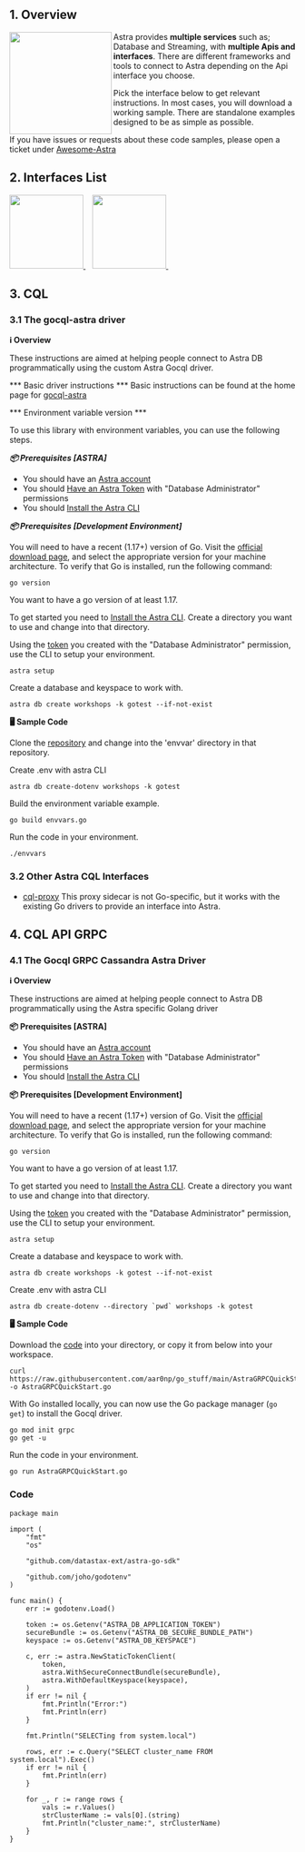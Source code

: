 ## 1. Overview

<img src="../../../../img/tile-go.png" align="left" height="180px"/>

Astra provides **multiple services** such as; Database and Streaming, with **multiple Apis and interfaces**. There are different frameworks and tools to connect to Astra depending on the Api interface you choose.

Pick the interface below to get relevant instructions. In most cases, you will download a working sample. There are standalone examples designed to be as simple as possible. 

If you have issues or requests about these code samples, please open a ticket under [Awesome-Astra](https://github.com/awesome-astra/)

## 2. Interfaces List

<a href="#3-cql">
 <img src="../../../../img/tile-api-cql.png" height="130px" width="130px"/>
</a>&nbsp;&nbsp; <a href="#4-api-grpc">
<img src="../../../../img/tile-api-grpc.png" height="130px" width="130px"/>
</a>&nbsp;&nbsp;

## 3. <a name="3-cql">CQL</a> 

### 3.1 The gocql-astra driver

**ℹ️ Overview**

These instructions are aimed at helping people connect to Astra DB programmatically using the custom Astra Gocql driver.  

*** Basic driver instructions ***
Basic instructions can be found at the home page for [gocql-astra](https://github.com/datastax/gocql-astra)

*** Environment variable version ***

To use this library with environment variables, you can use the following steps.

***📦 Prerequisites [ASTRA]***

- You should have an [Astra account](https://astra.dev/3B7HcYo)
- You should [Have an Astra Token](/docs/pages/astra/create-token/) with "Database Administrator" permissions
- You should [Install the Astra CLI](/docs/pages/astra/astra-cli/)

***📦 Prerequisites [Development Environment]***

You will need to have a recent (1.17+) version of Go.  Visit the [official download page](https://go.dev/dl/), and select the appropriate version for your machine architecture.  To verify that Go is installed, run the following command:

```
go version
```

You want to have a go version of at least 1.17.


To get started you need to [Install the Astra CLI](/docs/pages/astra/astra-cli/). Create a directory you want to use and change into that directory. 

Using the [token](/docs/pages/astra/create-token/) you created with the "Database Administrator" permission, use the CLI to setup your environment.

```
astra setup
```

Create a database and keyspace to work with.

```
astra db create workshops -k gotest --if-not-exist
```

**🖥️ Sample Code**


Clone the  [repository](https://github.com/synedra/gocql-astra) and change into the 'envvar' directory in that repository.

Create .env with astra CLI

```
astra db create-dotenv workshops -k gotest 
```

Build the environment variable example.

```
go build envvars.go
```

Run the code in your environment.

```
./envvars
```


### 3.2 Other Astra CQL Interfaces
- [cql-proxy](https://github.com/qzg/cql-proxy) This proxy sidecar is not Go-specific, but it works with the existing Go drivers to provide an interface into Astra.

## 4. <a name="4-api-grpc">CQL API GRPC</a>

### 4.1 The Gocql GRPC Cassandra Astra Driver

**ℹ️ Overview**

These instructions are aimed at helping people connect to Astra DB programmatically using the Astra specific Golang driver  

**📦 Prerequisites [ASTRA]**

- You should have an [Astra account](https://astra.dev/3B7HcYo)
- You should [Have an Astra Token](/docs/pages/astra/create-token/) with "Database Administrator" permissions
- You should [Install the Astra CLI](/docs/pages/astra/astra-cli/)

**📦 Prerequisites [Development Environment]**

You will need to have a recent (1.17+) version of Go.  Visit the [official download page](https://go.dev/dl/), and select the appropriate version for your machine architecture.  To verify that Go is installed, run the following command:

```
go version
```

You want to have a go version of at least 1.17.


To get started you need to [Install the Astra CLI](/docs/pages/astra/astra-cli/). Create a directory you want to use and change into that directory. 

Using the [token](/docs/pages/astra/create-token/) you created with the "Database Administrator" permission, use the CLI to setup your environment.

```
astra setup
```

Create a database and keyspace to work with.

```
astra db create workshops -k gotest --if-not-exist
```

Create .env with astra CLI

```
astra db create-dotenv --directory `pwd` workshops -k gotest 
```

**🖥️ Sample Code**


Download the [code](https://raw.githubusercontent.com/aar0np/go_stuff/main/AstraGRPCQuickStart.go) into your directory, or copy it from below into your workspace.

```
curl https://raw.githubusercontent.com/aar0np/go_stuff/main/AstraGRPCQuickStart.go -o AstraGRPCQuickStart.go
```

With Go installed locally, you can now use the Go package manager (`go get`) to install the Gocql driver.

```
go mod init grpc
go get -u
```

Run the code in your environment.

```
go run AstraGRPCQuickStart.go
```

### Code

```
package main

import (
	"fmt"
	"os"

	"github.com/datastax-ext/astra-go-sdk"

	"github.com/joho/godotenv"
)

func main() {
	err := godotenv.Load()

	token := os.Getenv("ASTRA_DB_APPLICATION_TOKEN")
	secureBundle := os.Getenv("ASTRA_DB_SECURE_BUNDLE_PATH")
	keyspace := os.Getenv("ASTRA_DB_KEYSPACE")

	c, err := astra.NewStaticTokenClient(
		token,
		astra.WithSecureConnectBundle(secureBundle),
		astra.WithDefaultKeyspace(keyspace),
	)
	if err != nil {
		fmt.Println("Error:")
		fmt.Println(err)
	}

	fmt.Println("SELECTing from system.local")

	rows, err := c.Query("SELECT cluster_name FROM system.local").Exec()
	if err != nil {
		fmt.Println(err)
	}

	for _, r := range rows {
		vals := r.Values()
		strClusterName := vals[0].(string)
		fmt.Println("cluster_name:", strClusterName)
	}
}
```
